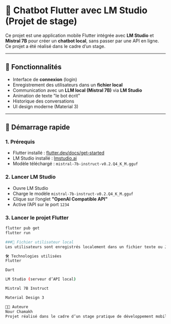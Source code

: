 # 🤖 Chatbot Flutter avec LM Studio (Projet de stage)

Ce projet est une application mobile Flutter intégrée avec **LM Studio** et **Mistral 7B** pour créer un **chatbot local**, sans passer par une API en ligne. Ce projet a été réalisé dans le cadre d’un stage.

---

## 📱 Fonctionnalités

- Interface de **connexion** (login)
- Enregistrement des utilisateurs dans un **fichier local**
- Communication avec un **LLM local (Mistral 7B)** via **LM Studio**
- Animation de texte "le bot écrit"
- Historique des conversations
- UI design moderne (Material 3)

---

## 🚀 Démarrage rapide

### 1. Prérequis

- Flutter installé : [flutter.dev/docs/get-started](https://flutter.dev/docs/get-started)
- LM Studio installé : [lmstudio.ai](https://lmstudio.ai)
- Modèle téléchargé : `mistral-7b-instruct-v0.2.Q4_K_M.gguf`

### 2. Lancer LM Studio

- Ouvre LM Studio
- Charge le modèle `mistral-7b-instruct-v0.2.Q4_K_M.gguf`
- Clique sur l’onglet **"OpenAI Compatible API"**
- Active l’API sur le port `1234`

### 3. Lancer le projet Flutter

```bash
flutter pub get
flutter run

###🔐 Fichier utilisateur local
Les utilisateurs sont enregistrés localement dans un fichier texte ou JSON (selon ta version). Cela permet de tester l’authentification sans base de données externe.

🛠️ Technologies utilisées
Flutter

Dart

LM Studio (serveur d’API local)

Mistral 7B Instruct

Material Design 3

👩‍💻 Auteure
Nour Chamakh
Projet réalisé dans le cadre d’un stage pratique de développement mobile.

